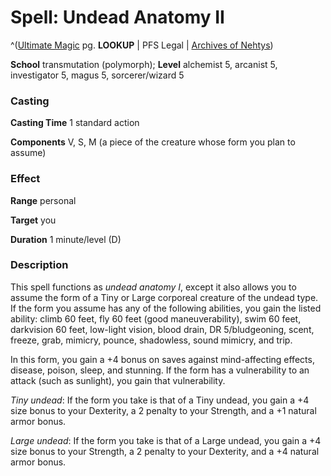# Spell: Undead Anatomy II

^([Ultimate Magic][ss-undead-anatomy-ii] pg. **LOOKUP** | PFS Legal | [Archives of Nehtys][sn-undead-anatomy-ii])

**School** transmutation (polymorph); **Level** alchemist 5, arcanist 5, investigator 5, magus 5, sorcerer/wizard 5

### Casting

**Casting Time** 1 standard action  

**Components** V, S, M (a piece of the creature whose form you plan to assume)

### Effect

**Range** personal  

**Target** you  

**Duration** 1 minute/level (D)

### Description

This spell functions as _undead anatomy I_, except it also allows you to assume the form of a Tiny or Large corporeal creature of the undead type. If the form you assume has any of the following abilities, you gain the listed ability: climb 60 feet, fly 60 feet (good maneuverability), swim 60 feet, darkvision 60 feet, low-light vision, blood drain, DR 5/bludgeoning, scent, freeze, grab, mimicry, pounce, shadowless, sound mimicry, and trip.  

In this form, you gain a +4 bonus on saves against mind-affecting effects, disease, poison, sleep, and stunning. If the form has a vulnerability to an attack (such as sunlight), you gain that vulnerability.  

_Tiny undead_: If the form you take is that of a Tiny undead, you gain a +4 size bonus to your Dexterity, a 2 penalty to your Strength, and a +1 natural armor bonus.  

_Large undead_: If the form you take is that of a Large undead, you gain a +4 size bonus to your Strength, a 2 penalty to your Dexterity, and a +4 natural armor bonus.

[ss-undead-anatomy-ii]: http://paizo.com/pathfinderRPG/v57
[sn-undead-anatomy-ii]: http://www.archivesofnethys.com/SpellDisplay.aspx?ItemName=Undead%20Anatomy%20II